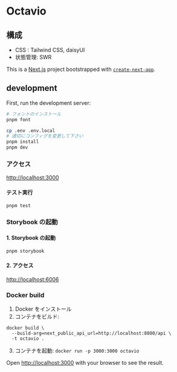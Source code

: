 # Octavio

## 構成

- CSS : Tailwind CSS, daisyUI
- 状態管理: SWR

This is a [Next.js](https://nextjs.org/) project bootstrapped
with [`create-next-app`](https://github.com/vercel/next.js/tree/canary/packages/create-next-app).

## development

First, run the development server:

```bash
# フォントのインストール
pnpm font

cp .env .env.local
# 適切にコンフィグを変更して下さい
pnpm install
pnpm dev
```

### アクセス

[http://localhost:3000](http://localhost:3000)

#### テスト実行

```bash
pnpm test
```

### Storybook の起動

#### 1. Storybook の起動

```bash
pnpm storybook
```

#### 2. アクセス

[http://localhost:6006](http://localhost:6006)

### Docker build

1. Docker をインストール
2. コンテナをビルド:

```
docker build \
  --build-arg=next_public_api_url=http://localhost:8080/api \
  -t octavio .
```

3. コンテナを起動: `docker run -p 3000:3000 octavio`

Open [http://localhost:3000](http://localhost:3000) with your browser to see the result.
